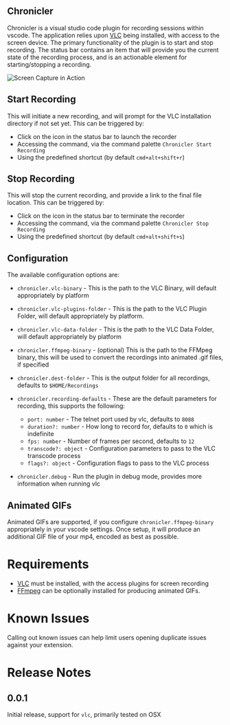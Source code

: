 Chronicler
----------------------------------

Chronicler is a visual studio code plugin for recording sessions within vscode. The application relies upon [VLC](https://www.videolan.org/vlc/) being installed, with access to the screen device.  The primary functionality of the plugin is to start and stop recording. The status bar contains an item that will provide you the current state of the recording process, and is an actionable element for starting/stopping a recording.

![Screen Capture in Action](./images/session.gif)

## Start Recording
This will initiate a new recording, and will prompt for the VLC installation directory if not set yet.  This can be triggered by:
* Click on the icon in the status bar to launch the recorder
* Accessing the command, via the command palette `Chronicler Start Recording`
* Using the predefined shortcut (by default `cmd+alt+shift+r`)

## Stop Recording 
This will stop the current recording, and provide a link to the final file location.  This can be triggered by:
* Click on the icon in the status bar to terminate the recorder
* Accessing the command, via the command palette `Chronicler Stop Recording`
* Using the predefined shortcut (by default `cmd+alt+shift+s`)

## Configuration
The available configuration options are:
* `chronicler.vlc-binary` - This is the path to the VLC Binary, will default appropriately by platform
* `chronicler.vlc-plugins-folder` - This is the path to the VLC Plugin Folder, will default appropriately by platform.
* `chronicler.vlc-data-folder` - This is the path to the VLC Data Folder, will default appropriately by platform
* `chronicler.ffmpeg-binary` - (optional) This is the path to the FFMpeg binary, this will be used to convert the recordings into animated .gif files, if specified
* `chronicler.dest-folder` - This is the output folder for all recordings, defaults to `$HOME/Recordings`
* `chronicler.recording-defaults` - These are the default parameters for recording, this supports the following:
  * `port: number` - The telnet port used by vlc, defaults to `8088`
  * `duration?: number` - How long to record for, defaults to `0` which is indefinite
  * `fps: number` - Number of frames per second, defaults to `12`
  * `transcode?: object` - Configuration parameters to pass to the VLC transcode process
  * `flags?: object` - Configuration flags to pass to the VLC process

* `chronicler.debug` - Run the plugin in debug mode, provides more information when running vlc

## Animated GIFs

Animated GIFs are supported, if you configure `chronicler.ffmpeg-binary` appropriately in your vscode settings.  Once setup, it will produce an additional GIF file of your mp4, encoded as best as possible.

# Requirements

* [VLC](https://www.videolan.org/vlc/) must be installed, with the access plugins for screen recording
* [FFmpeg](https://www.ffmpeg.org/download.html) can be optionally installed for producing animated GIFs.

# Known Issues

Calling out known issues can help limit users opening duplicate issues against your extension.

# Release Notes

## 0.0.1
Initial release, support for `vlc`, primarily tested on OSX